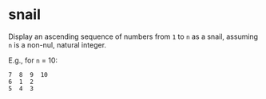 # snail

Display an ascending sequence of numbers from `1` to `n` as a snail, assuming `n` is a non-nul, natural integer.

E.g., for `n` = 10:

```
7  8  9  10
6  1  2
5  4  3
```
